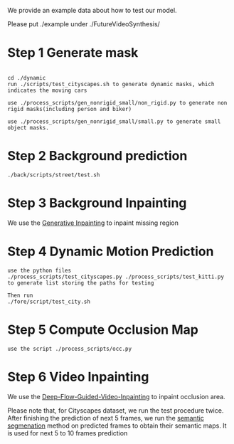We provide an example data about how to test our model.

Please put ./example under ./FutureVideoSynthesis/

# Step 1 Generate mask

```

cd ./dynamic
run ./scripts/test_cityscapes.sh to generate dynamic masks, which indicates the moving cars

use ./process_scripts/gen_nonrigid_small/non_rigid.py to generate non rigid masks(including person and biker)

use ./process_scripts/gen_nonrigid_small/small.py to generate small object masks.
```

# Step 2 Background prediction

```
./back/scripts/street/test.sh
```

# Step 3 Background Inpainting

We use the [Generative Inpainting](https://github.com/JiahuiYu/generative_inpainting/tree/v1.0.0) to inpaint missing region

# Step 4 Dynamic Motion Prediction

```
use the python files
./process_scripts/test_cityscapes.py ./process_scripts/test_kitti.py
to generate list storing the paths for testing

Then run
./fore/script/test_city.sh
```

# Step 5 Compute Occlusion Map

```
use the script ./process_scripts/occ.py

```

# Step 6 Video Inpainting

We use the [Deep-Flow-Guided-Video-Inpainting](https://github.com/nbei/Deep-Flow-Guided-Video-Inpainting) to inpaint occlusion area.


Please note that, for Cityscapes dataset, we run the test procedure twice. After finishing the prediction of next 5 frames, we run the [semantic segmenation](https://github.com/NVIDIA/semantic-segmentation) method on predicted frames to obtain their semantic maps. It is used for next 5 to 10 frames prediction
